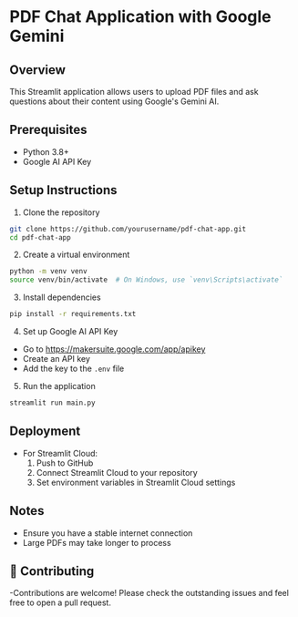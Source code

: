 # PDF Chat Application with Google Gemini

## Overview
This Streamlit application allows users to upload PDF files and ask questions about their content using Google's Gemini AI.

## Prerequisites
- Python 3.8+
- Google AI API Key

## Setup Instructions

1. Clone the repository
```bash
git clone https://github.com/yourusername/pdf-chat-app.git
cd pdf-chat-app
```

2. Create a virtual environment
```bash
python -m venv venv
source venv/bin/activate  # On Windows, use `venv\Scripts\activate`
```

3. Install dependencies
```bash
pip install -r requirements.txt
```

4. Set up Google AI API Key
- Go to https://makersuite.google.com/app/apikey
- Create an API key
- Add the key to the `.env` file

5. Run the application
```bash
streamlit run main.py
```

## Deployment
- For Streamlit Cloud: 
  1. Push to GitHub
  2. Connect Streamlit Cloud to your repository
  3. Set environment variables in Streamlit Cloud settings

## Notes
- Ensure you have a stable internet connection
- Large PDFs may take longer to process

## 🤝 Contributing

-Contributions are welcome! Please check the outstanding issues and feel free to open a pull request.


